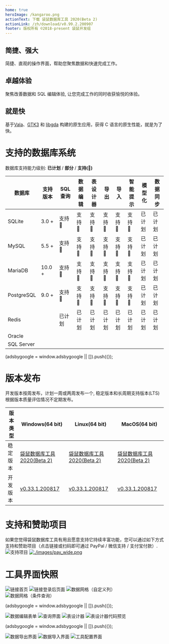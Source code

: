```yaml
---
home: true
heroImage: /kangaroo.png
actionText: 下载 袋鼠数据库工具 2020(Beta 2)
actionLink: /zh/download/v0.99.2.200907
footer: 版权所有 ©2018-present 袋鼠开发组
---
```


<div style="text-align: center">
  <Bit/>
</div>

<div class="features">
  <div class="feature">
    <h2>简捷、强大</h2>
    <p>简捷、直观的操作界面，帮助您聚焦数据和快速完成工作。</p>
  </div>
  <div class="feature">
    <h2>卓越体验</h2>
    <p>聚焦改善数据和 SQL 编辑体验, 让您完成工作的同时收获愉悦的体验。</p>
  </div>
  <div class="feature">
    <h2>就是快</h2>
    <p>基于<a target="_blank" href="https://gitlab.gnome.org/GNOME/vala">Vala</a>、<a target="_blank" href="https://www.gtk.org/">GTK3</a> 和 <a target="_blank" href="https://gitlab.gnome.org/GNOME/libgda">libgda</a> 构建的原生应用，获得 C 语言的原生性能，就是为了快。</p>
  </div>
</div>

# 支持的数据库系统
数据库支持能力级别: __已计划__ / __部分__ / __支持(:100:)__

| 数据库       | 支持版本 | SQL 查询     | 数据编辑   | 表设计器  | 导出    | 导入    | 智能提示      | 模型化 | 数据同步 |
|-------------|---------|--------------|------------|----------|---------|--------|---------------|-------|---------|
| SQLite      | 3.0 +   | 支持:100: | 支持:100: | 支持:100: | 支持:100: | 支持:100: | 支持:100: | 已计划  | 已计划 |
| MySQL       | 5.5 +   | 支持:100: | 支持:100: | 支持:100: | 支持:100: | 支持:100: | 支持:100: | 已计划  | 已计划 |
| MariaDB     | 10.0 +  | 支持:100: | 支持:100: | 支持:100: | 支持:100: | 支持:100: | 支持:100: | 已计划  | 已计划 |
| PostgreSQL  | 9.0 +   | 支持:100: | 支持:100: | 支持:100: | 支持:100: | 支持:100: | 支持:100: | 已计划  | 已计划 |
| Redis       |         | 已计划   | 已计划   | 已计划   | 已计划   | 已计划   | 已计划   | 已计划  | 已计划 |
| Oracle      |         |           |           |           |           |           |           |          |         |
| SQL Server  |         |           |           |           |           |           |           |          |         |


<div>
    <script2 type="text/javascript" async="true" src="https://pagead2.googlesyndication.com/pagead/js/adsbygoogle.js" />
    <ins class="adsbygoogle"
        style="display:block; text-align:center;"
        data-ad-layout="in-article"
        data-ad-format="fluid"
        data-ad-client="ca-pub-3975819313740938"
        data-ad-slot="6760827895"></ins>
    <script2 type="text/javascript">
        (adsbygoogle = window.adsbygoogle || []).push({});
    </script2>
</div>


# 版本发布
开发版本按周发布，计划一周或两周发布一个, 稳定版本和长周期支持版本(LTS) 根据版本质量评估情况不定期发布。

| 版本类型    | Windows(64 bit)   | Linux(64 bit)   | MacOS(64 bit)   |
|-------------|-------------------|-------------------|-----------------|
| 稳定版本 | [袋鼠数据库工具 2020(Beta 2)](./download/v0.99.2.200907) | [袋鼠数据库工具 2020(Beta 2)](./download/v0.99.2.200907) | [袋鼠数据库工具 2020(Beta 2)](./download/v0.99.2.200907) |
| 开发版本 | [v0.33.1.200817](./download/v0.33.1.200817) | [v0.33.1.200817](./download/v0.33.1.200817) | [v0.33.1.200817](./download/v0.33.1.200817) |


# 支持和赞助项目
如果您觉得袋鼠数据库工具有用且愿意支持它持续丰富功能，您可以通过如下方式支持和赞助项目（点击链接或扫码即可通过 PayPal / 微信支持 / 支付宝付款）.<br/>
![支持项目](./images/pay_wide.png) [![./images/pay_wide.png](./images/buymeacoffee.png)](https://www.buymeacoffee.com/dbkangaroo) 


# 工具界面快照
![链接首页](./images/kangaroo-start.png)
![链接登录后页面](./images/kangaroo-tools.png)
![数据网格（自定义列）](./images/kangaroo-grid.png)
![数据网格（条件查询）](./images/kangaroo-grid2.png)

<div>
    <script2 type="text/javascript" async="true" src="https://pagead2.googlesyndication.com/pagead/js/adsbygoogle.js" />
    <ins class="adsbygoogle"
        style="display:block; text-align:center;"
        data-ad-layout="in-article"
        data-ad-format="fluid"
        data-ad-client="ca-pub-3975819313740938"
        data-ad-slot="6760827895"></ins>
    <script2 type="text/javascript">
        (adsbygoogle = window.adsbygoogle || []).push({});
    </script2>
</div>

![数据编辑表单](./images/kangaroo-form.png)
![查询界面](./images/kangaroo-query.png)
![表设计器](./images/kangaroo-designer.png)
![表设计器代码预览](./images/kangaroo-designer2.png)

<div>
    <script2 type="text/javascript" async="true" src="https://pagead2.googlesyndication.com/pagead/js/adsbygoogle.js" />
    <ins class="adsbygoogle"
        style="display:block; text-align:center;"
        data-ad-layout="in-article"
        data-ad-format="fluid"
        data-ad-client="ca-pub-3975819313740938"
        data-ad-slot="6760827895"></ins>
    <script2 type="text/javascript">
        (adsbygoogle = window.adsbygoogle || []).push({});
    </script2>
</div>

![数据导出界面](./images/kangaroo-export.png)
![数据导入界面](./images/kangaroo-import.png)
![工具配置界面](./images/kangaroo-setting.png)
